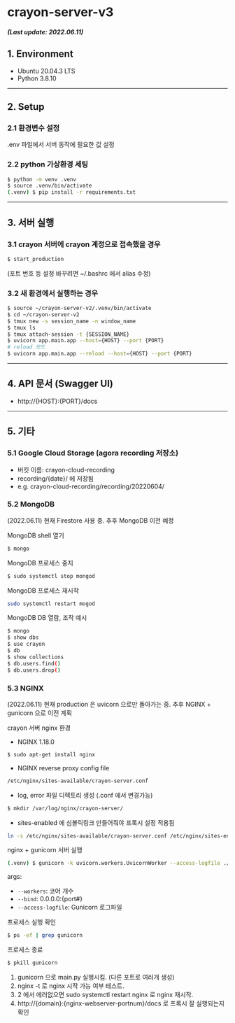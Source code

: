 crayon-server-v3
=========
##### (Last update: 2022.06.11)


## 1. Environment
- Ubuntu 20.04.3 LTS
- Python 3.8.10

**********

## 2. Setup 

### 2.1 환경변수 설정
.env 파일에서 서버 동작에 필요한 값 설정 

### 2.2 python 가상환경 세팅 
```sh
$ python -m venv .venv
$ source .venv/bin/activate
(.venv) $ pip install -r requirements.txt
```
*********

## 3. 서버 실행
### 3.1 crayon 서버에 crayon 계정으로 접속했을 경우
```sh
$ start_production
```
(포트 번호 등 설정 바꾸려면 ~/.bashrc 에서 alias 수정)

### 3.2 새 환경에서 실행하는 경우
```sh
$ source ~/crayon-server-v2/.venv/bin/activate
$ cd ~/crayon-server-v2
$ tmux new -s session_name -n window_name
$ tmux ls
$ tmux attach-session -t {SESSION_NAME}
$ uvicorn app.main.app --host={HOST} --port {PORT}
# reload 모드
$ uvicorn app.main.app --reload --host={HOST} --port {PORT}
```

********


## 4. API 문서 (Swagger UI)
- http://{HOST}:{PORT}/docs

********

## 5. 기타

### 5.1 Google Cloud Storage (agora recording 저장소)
* 버킷 이름: crayon-cloud-recording
* recording/{date}/ 에 저장됨
* e.g. crayon-cloud-recording/recording/20220604/


### 5.2 MongoDB
(2022.06.11) 현재 Firestore 사용 중. 추후 MongoDB 이전 예정

MongoDB shell 열기
```sh
$ mongo
```

MongoDB 프로세스 중지
```sh
$ sudo systemctl stop mongod
```

MongoDB 프로세스 재시작
```sh
sudo systemctl restart mogod
```

MongoDB DB 열람, 조작 예시
```sh
$ mongo
$ show dbs
$ use crayon
$ db
$ show collections
$ db.users.find()
$ db.users.drop()
```

### 5.3 NGINX
(2022.06.11) 현재 production 은 uvicorn 으로만 돌아가는 중. 추후 NGINX + gunicorn 으로 이전 계획

crayon 서버 nginx 환경
- NGINX 1.18.0

```sh
$ sudo apt-get install nginx
```

- NGINX reverse proxy config file
```sh
/etc/nginx/sites-available/crayon-server.conf
```

- log, error 파일 디렉토리 생성 (.conf 에서 변경가능)
```bash
$ mkdir /var/log/nginx/crayon-server/
```
- sites-enabled 에 심볼릭링크 만들어줘야 프록시 설정 적용됨
```sh
ln -s /etc/nginx/sites-available/crayon-server.conf /etc/nginx/sites-enabled/crayon-server.conf 
```

nginx + gunicorn 서버 실행

```sh
(.venv) $ gunicorn -k uvicorn.workers.UvicornWorker --access-logfile ./logs/gunicorn-access.log app.main:app --bind 0.0.0.0:8008 --workers 12 --daemon 
```
args:
- `--workers`: 코어 개수
- `--bind`: 0.0.0.0:{port#}
- `--access-logfile`: Gunicorn 로그파일

프로세스 실행 확인
```sh
$ ps -ef | grep gunicorn
```

프로세스 종료
```sh
$ pkill gunicorn
```
1. gunicorn 으로 main.py 실행시킴. (다른 포트로 여러개 생성)
2. nginx -t 로 nginx 시작 가능 여부 테스트. 
3. 2 에서 에러없으면 sudo systemctl restart nginx 로 nginx 재시작. 
4. http://{domain}:{nginx-webserver-portnum}/docs 로 프록시 잘 실행되는지 확인







